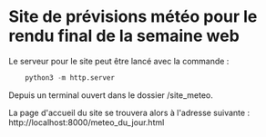 
# Site de prévisions météo pour le rendu final de la semaine web

Le serveur pour le site peut être lancé avec la commande :
```python
    python3 -m http.server
```
Depuis un terminal ouvert dans le dossier /site_meteo.

La page d'accueil du site se trouvera alors à l'adresse suivante : http://localhost:8000/meteo_du_jour.html
